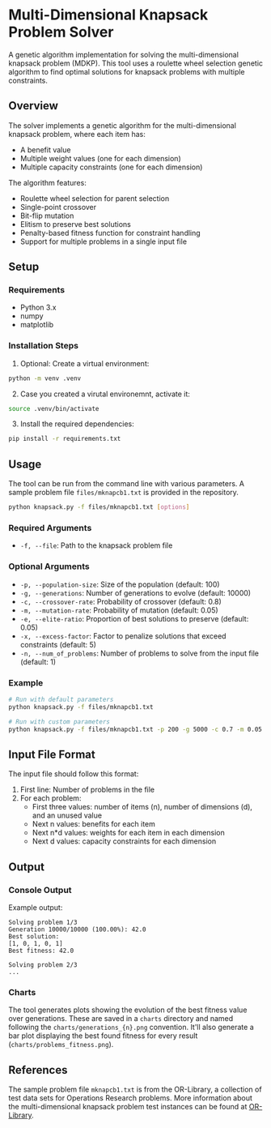 # Multi-Dimensional Knapsack Problem Solver

A genetic algorithm implementation for solving the multi-dimensional knapsack problem (MDKP). This tool uses a roulette wheel selection genetic algorithm to find optimal solutions for knapsack problems with multiple constraints.

## Overview

The solver implements a genetic algorithm for the multi-dimensional knapsack problem, where each item has:
- A benefit value
- Multiple weight values (one for each dimension)
- Multiple capacity constraints (one for each dimension)

The algorithm features:
- Roulette wheel selection for parent selection
- Single-point crossover
- Bit-flip mutation
- Elitism to preserve best solutions
- Penalty-based fitness function for constraint handling
- Support for multiple problems in a single input file

## Setup

### Requirements
- Python 3.x
- numpy
- matplotlib

### Installation Steps

1. Optional: Create a virtual environment:
```bash
python -m venv .venv
```

2. Case you created a virutal environemnt, activate it:
```bash
source .venv/bin/activate
```

3. Install the required dependencies:
```bash
pip install -r requirements.txt
```

## Usage

The tool can be run from the command line with various parameters. A sample problem file `files/mknapcb1.txt` is provided in the repository.

```bash
python knapsack.py -f files/mknapcb1.txt [options]
```

### Required Arguments
- `-f, --file`: Path to the knapsack problem file

### Optional Arguments
- `-p, --population-size`: Size of the population (default: 100)
- `-g, --generations`: Number of generations to evolve (default: 10000)
- `-c, --crossover-rate`: Probability of crossover (default: 0.8)
- `-m, --mutation-rate`: Probability of mutation (default: 0.05)
- `-e, --elite-ratio`: Proportion of best solutions to preserve (default: 0.05)
- `-x, --excess-factor`: Factor to penalize solutions that exceed constraints (default: 5)
- `-n, --num_of_problems`: Number of problems to solve from the input file (default: 1)

### Example
```bash
# Run with default parameters
python knapsack.py -f files/mknapcb1.txt

# Run with custom parameters
python knapsack.py -f files/mknapcb1.txt -p 200 -g 5000 -c 0.7 -m 0.05 -e 0.02 -x 2.5 -n 3
```

## Input File Format

The input file should follow this format:
1. First line: Number of problems in the file
2. For each problem:
   - First three values: number of items (n), number of dimensions (d), and an unused value
   - Next n values: benefits for each item
   - Next n*d values: weights for each item in each dimension
   - Next d values: capacity constraints for each dimension

## Output

### Console Output
Example output:
```
Solving problem 1/3
Generation 10000/10000 (100.00%): 42.0
Best solution:
[1, 0, 1, 0, 1]
Best fitness: 42.0

Solving problem 2/3
...
```

### Charts
The tool generates plots showing the evolution of the best fitness value over generations. These are saved in a `charts` directory and named following the `charts/generations_{n}.png` convention. It'll also generate a bar plot displaying the best found fitness for every result (`charts/problems_fitness.png`).

## References

The sample problem file `mknapcb1.txt` is from the OR-Library, a collection of test data sets for Operations Research problems. More information about the multi-dimensional knapsack problem test instances can be found at [OR-Library](https://people.brunel.ac.uk/~mastjjb/jeb/orlib/mknapinfo.html).